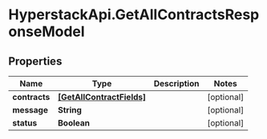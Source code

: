 # HyperstackApi.GetAllContractsResponseModel

## Properties

Name | Type | Description | Notes
------------ | ------------- | ------------- | -------------
**contracts** | [**[GetAllContractFields]**](GetAllContractFields.md) |  | [optional] 
**message** | **String** |  | [optional] 
**status** | **Boolean** |  | [optional] 


